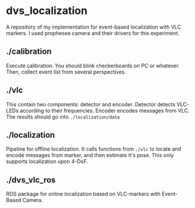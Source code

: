 # dvs_localization
A repository of my implementation for event-based localization with VLC markers.
I used prophesee camera and their drivers for this experiment.

## ./calibration
Execute calibration. You should blink checkerboards on PC or whatever. Then, collect event list from several perspectives.

## ./vlc
This contain two components: detector and encoder.
Detector detects VLC-LEDs according to their frequencies.
Encoder encodes messages from VLC.
The results should go into `./localization/data`

## ./localization
Pipeline for offline localization.
It calls functions from `./vlc` to locate and encode messages from marker, and then estimate it's pose.
This only supports localization upon 4-DoF.

## ./dvs_vlc_ros
ROS package for online localization based on VLC-markers with Event-Based Camera.